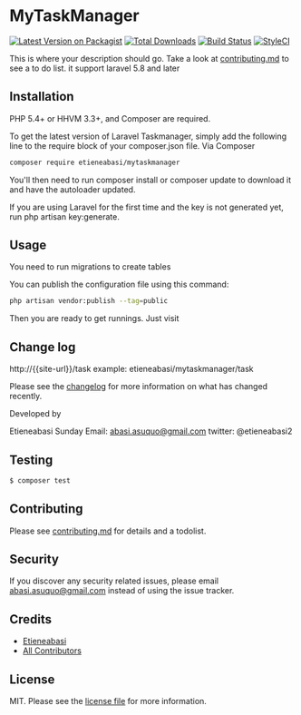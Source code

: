 # MyTaskManager

[![Latest Version on Packagist][ico-version]][link-packagist]
[![Total Downloads][ico-downloads]][link-downloads]
[![Build Status][ico-travis]][link-travis]
[![StyleCI][ico-styleci]][link-styleci]

This is where your description should go. Take a look at [contributing.md](contributing.md) to see a to do list.
it support laravel 5.8 and later

## Installation
PHP 5.4+ or HHVM 3.3+, and Composer are required.

To get the latest version of Laravel Taskmanager, simply add the following line to the require block of your composer.json file.
Via Composer

``` bash
composer require etieneabasi/mytaskmanager
```
You'll then need to run composer install or composer update to download it and have the autoloader updated.

If you are using Laravel for the first time and the key is not generated yet, run php artisan key:generate.
## Usage
You need to run migrations to create tables

You can publish the configuration file using this command:

``` bash
php artisan vendor:publish --tag=public
```

Then you are ready to get runnings. Just visit
## Change log

http://{{site-url}}/task example: etieneabasi/mytaskmanager/task

Please see the [changelog](changelog.md) for more information on what has changed recently.

Developed by

Etieneabasi Sunday Email: abasi.asuquo@gmail.com twitter: @etieneabasi2

## Testing

``` bash
$ composer test
```

## Contributing

Please see [contributing.md](contributing.md) for details and a todolist.

## Security

If you discover any security related issues, please email abasi.asuquo@gmail.com instead of using the issue tracker.

## Credits

- [Etieneabasi][link-author]
- [All Contributors][link-contributors]

## License

MIT. Please see the [license file](license.md) for more information.

[ico-version]: https://img.shields.io/packagist/v/etieneabasi/mytaskmanager.svg?style=flat-square
[ico-downloads]: https://img.shields.io/packagist/dt/etieneabasi/mytaskmanager.svg?style=flat-square
[ico-travis]: https://img.shields.io/travis/etieneabasi/mytaskmanager/master.svg?style=flat-square
[ico-styleci]: https://styleci.io/repos/12345678/shield

[link-packagist]: https://packagist.org/packages/etieneabasi/mytaskmanager
[link-downloads]: https://packagist.org/packages/etieneabasi/mytaskmanager
[link-travis]: https://travis-ci.org/etieneabasi/mytaskmanager
[link-styleci]: https://styleci.io/repos/12345678
[link-author]: https://github.com/etieneabasi
[link-contributors]: ../../contributors
